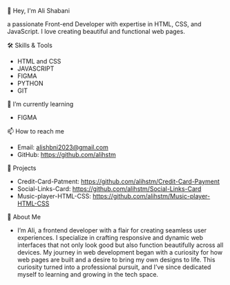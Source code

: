 👋 Hey, I'm Ali Shabani

a passionate Front-end Developer with expertise in HTML, CSS, and JavaScript.
I love creating beautiful and functional web pages.

🛠 Skills & Tools
- HTML and CSS
- JAVASCRIPT
- FIGMA
- PYTHON
- GIT

🌱 I’m currently learning
- FIGMA

📫 How to reach me
- Email: alishbni2023@gmail.com
- GitHub: https://github.com/alihstm

📂 Projects
- Credit-Card-Patment: https://github.com/alihstm/Credit-Card-Payment
- Social-Links-Card: https://github.com/alihstm/Social-Links-Card
- Music-player-HTML-CSS: https://github.com/alihstm/Music-player-HTML-CSS

🤔 About Me
- I’m Ali, a frontend developer with a flair for creating seamless user experiences.
I specialize in crafting responsive and dynamic web interfaces that not only look good but also function beautifully across all devices.
My journey in web development began with a curiosity for how web 
pages are built and a desire to bring my own designs to life. This curiosity turned into a professional pursuit,
and I’ve since dedicated myself to learning and growing in the tech space.
